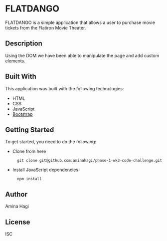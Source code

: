# FLATDANGO
FLATDANGO is a simple application that allows a user to purchase movie tickets from the Flatiron Movie Theater.

## Description
Using the DOM we have been able to manipulate the page and add custom elements.

## Built With
This application was built with the following technologies:

- HTML
- CSS
- JavaScript
- [Bootstrap](https://getbootstsrap.com)

## Getting Started
To get started, you need to do the following:

- Clone from here
        
        git clone git@github.com:aminahagi/phase-1-wk3-code-challenge.git

- Install JavaScript dependencies 

        npm install

## Author
Amina Hagi

## License
ISC